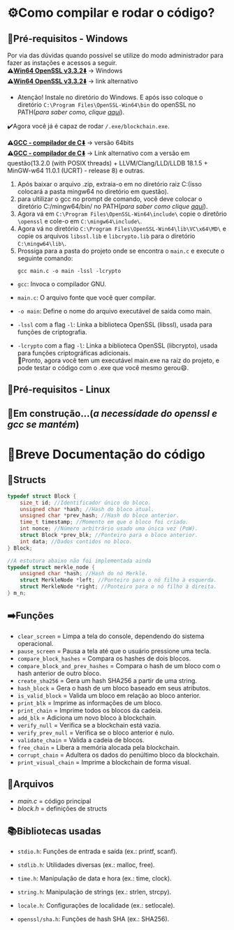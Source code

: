 # ⚙️Como compilar e rodar o código?

## 🚨Pré-requisitos - Windows
Por via das dúvidas quando possível se utilize do modo administrador para fazer as instações e acessos a seguir. \
**⚠️<u>[Win64 OpenSSL v3.3.2⬇️](https://slproweb.com/download/Win64OpenSSL-3_3_2.exe)</u>** -> Windows  
**⚠️<u>[Win64 OpenSSL v3.3.2⬇️](https://slproweb.com/products.html)</u>** -> link alternativo
  * Atenção! Instale  no diretório do Windows.  E após isso coloque o diretório `C:\Program Files\OpenSSL-Win64\bin` do openSSL no PATH(_para saber como, clique [aqui](https://oobj.com.br/bc/article/como-configurar-variavel-de-ambiente-no-windows-para-emiss%C3%A3o-de-mf-e-1180.html)_).
  
  ✔️Agora você já é capaz de rodar `/.exe/blockchain.exe`.


**⚠️<u>[GCC - compilador de C⬇️](https://github.com/brechtsanders/winlibs_mingw/releases/download/13.2.0posix-18.1.5-11.0.1-ucrt-r8/winlibs-x86_64-posix-seh-gcc-13.2.0-llvm-18.1.5-mingw-w64ucrt-11.0.1-r8.zip)</u>** -> versão 64bits \
**⚠️<u>[GCC - compilador de C⬇️](https://winlibs.com/)</u>** -> Link alternativo com a versão em questão(13.2.0 (with POSIX threads) + LLVM/Clang/LLD/LLDB 18.1.5 + MinGW-w64 11.0.1 (UCRT) - release 8) e outras.

1. Após baixar o arquivo .zip, extraia-o em no diretório raiz C:(isso colocará a pasta mingw64 no diretório em questão). 
2. para ultilizar o gcc no prompt de comando, você deve colocar o diretório C:/mingw64/bin/ no PATH(_para saber como clique [aqui](https://oobj.com.br/bc/article/como-configurar-variavel-de-ambiente-no-windows-para-emiss%C3%A3o-de-mf-e-1180.html)_).
3. Agora vá em `C:\Program Files\OpenSSL-Win64\include\` copie o diretôrio `\openssl` e cole-o em `C:\mingw64\include\`.
4. Agora vá no diretório `C:\Program Files\OpenSSL-Win64\lib\VC\x64\MD\` e copie os arquivos `libssl.lib` e `libcrypto.lib` para o diretório `C:\mingw64\lib\`.
5. Prossiga para a pasta do projeto onde se encontra o `main.c` e execute o seguinte comando:
      ```console
   gcc main.c -o main -lssl -lcrypto
   ```
* `gcc`: Invoca o compilador GNU.

* `main.c`: O arquivo fonte que você quer compilar.

* `-o main`: Define o nome do arquivo executável de saída como main.

* `-lssl` com a flag `-l`: Linka a biblioteca OpenSSL (libssl), usada para funções de criptografia.

* `-lcrypto` com a flag `-l`: Linka a biblioteca OpenSSL (libcrypto), usada para funções criptográficas adicionais.\
  🎉Pronto, agora você tem um executável main.exe na raíz do projeto, e pode testar o código com o .exe que você mesmo gerou😄.


## 🚨Pré-requisitos - Linux
## 🚧Em construção...(_a necessidade do openssl e gcc se mantém_)



# 📄Breve Documentação do código

## 🧱Structs
```C
typedef struct Block {
    size_t id; //Identificador único do bloco.
    unsigned char *hash; //Hash do bloco atual.
    unsigned char *prev_hash; //Hash do bloco anterior.
    time_t timestamp; //Momento em que o bloco foi criado.
    int nonce; //Número arbitrário usado uma única vez (PoW).
    struct Block *prev_blk; //Ponteiro para o bloco anterior.
    int data; //Dados contidos no bloco.
} Block;
```

```C
//A estutura abaixo não foi implementada ainda
typedef struct merkle_node {
    unsigned char *hash; //Hash do nó Merkle.
    struct MerkleNode *left; //Ponteiro para o nó filho à esquerda.
    struct MerkleNode *right; //Ponteiro para o nó filho à direita.
} m_n;
```

## ➡️Funções

* `clear_screen` = Limpa a tela do console, dependendo do sistema operacional.
* `pause_screen` = Pausa a tela até que o usuário pressione uma tecla.
* `compare_block_hashes` = Compara os hashes de dois blocos.
* `compare_block_and_prev_hashes` = Compara o hash de um bloco com o hash anterior de outro bloco.
* `create_sha256` = Gera um hash SHA256 a partir de uma string.
* `hash_block` = Gera o hash de um bloco baseado em seus atributos.
* `is_valid_block` = Valida um bloco em relação ao bloco anterior.
* `print_blk` = Imprime as informações de um bloco.
* `print_chain` = Imprime todos os blocos da cadeia.
* `add_blk` = Adiciona um novo bloco à blockchain.
* `verify_null` = Verifica se a blockchain está vazia.
* `verify_prev_null` = Verifica se o bloco anterior é nulo.
* `validate_chain` = Valida a cadeia de blocos.
* `free_chain` = Libera a memória alocada pela blockchain.
* `corrupt_chain` = Adultera os dados do penúltimo bloco da blockchain.
* `print_visual_chain` = Imprime a blockchain de forma visual.

## 📁Arquivos
* _main.c_ = código principal
* _block.h_ = definições de structs

## 📚Bibliotecas usadas
* `stdio.h`: Funções de entrada e saída (ex.: printf, scanf).

* `stdlib.h`: Utilidades diversas (ex.: malloc, free).

* `time.h`: Manipulação de data e hora (ex.: time, clock).

* `string.h`: Manipulação de strings (ex.: strlen, strcpy).

* `locale.h`: Configurações de localidade (ex.: setlocale).

* `openssl/sha.h`: Funções de hash SHA (ex.: SHA256).